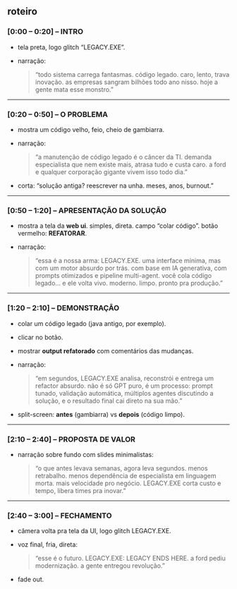 ## **roteiro**

### **\[0:00 – 0:20] – INTRO**

* tela preta, logo glitch “LEGACY.EXE”.

* narração:

  > “todo sistema carrega fantasmas. código legado. caro, lento, trava inovação. as empresas sangram bilhões todo ano nisso. hoje a gente mata esse monstro.”

---

### **\[0:20 – 0:50] – O PROBLEMA**

* mostra um código velho, feio, cheio de gambiarra.

* narração:

  > “a manutenção de código legado é o câncer da TI. demanda especialista que nem existe mais, atrasa tudo e custa caro. a ford e qualquer corporação gigante vivem isso todo dia.”

* corta: “solução antiga? reescrever na unha. meses, anos, burnout.”

---

### **\[0:50 – 1:20] – APRESENTAÇÃO DA SOLUÇÃO**

* mostra a tela da **web ui**. simples, direta. campo “colar código”. botão vermelho: **REFATORAR**.
* narração:

  > “essa é a nossa arma: LEGACY.EXE. uma interface mínima, mas com um motor absurdo por trás. com base em IA generativa, com prompts otimizados e pipeline multi-agent. você cola código legado… e ele volta vivo. moderno. limpo. pronto pra produção.”

---

### **\[1:20 – 2:10] – DEMONSTRAÇÃO**

* colar um código legado (java antigo, por exemplo).

* clicar no botão.

* mostrar **output refatorado** com comentários das mudanças.

* narração:

  > “em segundos, LEGACY.EXE analisa, reconstrói e entrega um refactor absurdo. não é só GPT puro, é um processo: prompt tunado, validação automática, múltiplos agentes discutindo a solução, e o resultado final cai direto na sua mão.”

* split-screen: **antes** (gambiarra) vs **depois** (código limpo).

---

### **\[2:10 – 2:40] – PROPOSTA DE VALOR**

* narração sobre fundo com slides minimalistas:

  > “o que antes levava semanas, agora leva segundos.
  > menos retrabalho.
  > menos dependência de especialista em linguagem morta.
  > mais velocidade pro negócio.
  > LEGACY.EXE corta custo e tempo, libera times pra inovar.”

---

### **\[2:40 – 3:00] – FECHAMENTO**

* câmera volta pra tela da UI, logo glitch LEGACY.EXE.

* voz final, fria, direta:

  > “esse é o futuro. LEGACY.EXE: LEGACY ENDS HERE.
  > a ford pediu modernização. a gente entregou revolução.”

* fade out.